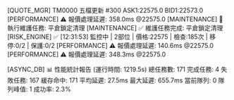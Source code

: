 [QUOTE_MGR] TM0000 五檔更新 #300 ASK1:22575.0 BID1:22573.0
[PERFORMANCE] ⚠️ 報價處理延遲: 358.0ms @22575.0
[MAINTENANCE] 🔧 執行維護任務: 平倉鎖定清理
[MAINTENANCE] ✅ 維護任務完成: 平倉鎖定清理
[RISK_ENGINE] ✅ [12:31:53] 監控中 | 2部位 | 價格:22575 | 檢查:185次 | 移停:0/2 | 保護:0/2
[PERFORMANCE] ⚠️ 報價處理延遲: 140.6ms @22575.0
[PERFORMANCE] ⚠️ 報價處理延遲: 348.3ms @22575.0

[ASYNC_DB] 📊 性能統計報告 (運行時間: 1219.5s)
  總任務數: 171
  完成任務: 4
  失敗任務: 167
  緩存命中: 171
  平均延遲: 27.5ms
  最大延遲: 655.7ms
  當前隊列: 0
  隊列峰值: 1
  成功率: 2.3%